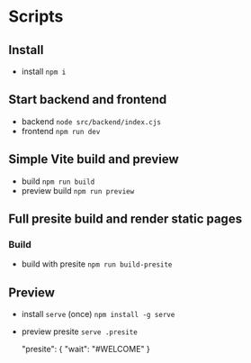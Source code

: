 # Scripts

## Install

- install `npm i`

## Start backend and frontend

- backend `node src/backend/index.cjs`
- frontend `npm run dev`

## Simple Vite build and preview

- build `npm run build`
- preview build `npm run preview`

## Full presite build and render static pages

### Build

- build with presite `npm run build-presite`

## Preview

- install `serve` (once) `npm install -g serve`
- preview presite `serve .presite`

  "presite": {
  "wait": "#WELCOME"
  }
